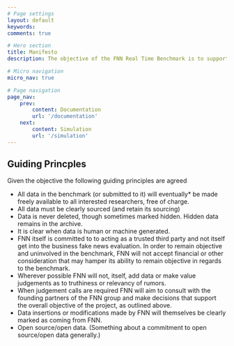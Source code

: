 ```yaml
---
# Page settings
layout: default
keywords:
comments: true

# Hero section
title: Manifesto
description: The objective of the FNN Real Time Benchmark is to support and encourage quality research into the rapid detection and discernment of rumours and falsity (fake news) from well supported breaking news.

# Micro navigation
micro_nav: true

# Page navigation
page_nav:
    prev:
        content: Documentation
        url: '/documentation'
    next:
        content: Simulation
        url: '/simulation'
---
```




## Guiding Princples
Given the objective the following guiding principles are agreed

* All data in the benchmark (or submitted to it) will eventually* be made freely available to all interested researchers, free of charge.
* All data must be clearly sourced (and retain its sourcing)
* Data is never deleted, though sometimes marked hidden. Hidden data remains in the archive.
* It is clear when data is human or machine generated.
* FNN itself is committed to to acting as a trusted third party and not itself get into the business fake news evaluation. In order to remain objective and uninvolved in the benchmark, FNN will not accept financial or other consideration that may hamper its ability to remain objective in regards to the benchmark. 
* Wherever possible FNN will not, itself, add data or make value judgements as to truthiness or relevancy of rumors.
* When judgement calls are required FNN will aim to consult with the founding partners of the FNN group and make decisions that support the overall objective of the project, as outlined above.
* Data insertions or modifications made by FNN will themselves be clearly marked as coming from FNN.
* Open source/open data. (Something about a commitment to open source/open data generally.)



